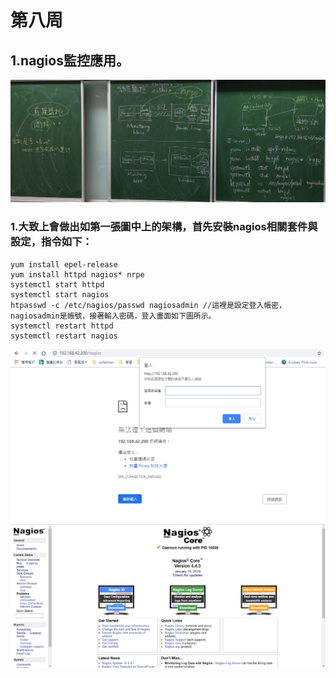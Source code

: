 # 第八周
## 1.nagios監控應用。
![image](https://github.com/LarrySu508/Linux_note/blob/master/Week8/IMAG0710.jpg)
### 1.大致上會做出如第一張圖中上的架構，首先安裝nagios相關套件與設定，指令如下：
```
yum install epel-release
yum install httpd nagios* nrpe
systemctl start httpd
systemctl start nagios
htpasswd -c /etc/nagios/passwd nagiosadmin //這裡是設定登入帳密，nagiosadmin是帳號，接著輸入密碼，登入畫面如下圖所示。
systemctl restart httpd
systemctl restart nagios
```
![image](https://github.com/LarrySu508/Linux_note/blob/master/Week8/d.png)
![image](https://github.com/LarrySu508/Linux_note/blob/master/Week8/c.png)